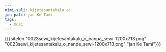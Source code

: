 ```yaml
---
nimi-suli: kijetesantakalu o!
jan-pali: jan Ke Tami
tags:
  - musi
---
```

{{{sitelen "0023sewi_kijetesantakalu_o_nanpa_sewi-1200x713.png" "0023sewi_kijetesantakalu_o_nanpa_sewi-1200x713.png" "jan Ke Tami"}}}
